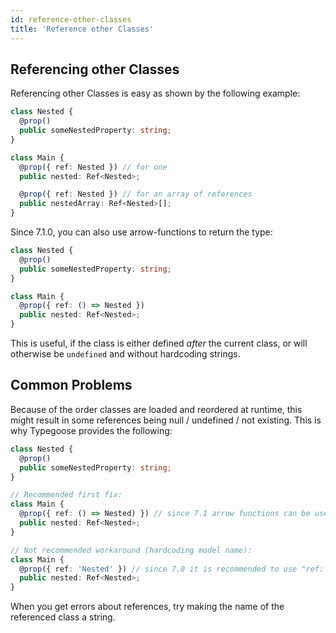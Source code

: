 ```yaml
---
id: reference-other-classes
title: 'Reference other Classes'
---
```


## Referencing other Classes

Referencing other Classes is easy as shown by the following example:

```ts
class Nested {
  @prop()
  public someNestedProperty: string;
}

class Main {
  @prop({ ref: Nested }) // for one
  public nested: Ref<Nested>;

  @prop({ ref: Nested }) // for an array of references
  public nestedArray: Ref<Nested>[];
}
```

Since 7.1.0, you can also use arrow-functions to return the type:

```ts
class Nested {
  @prop()
  public someNestedProperty: string;
}

class Main {
  @prop({ ref: () => Nested })
  public nested: Ref<Nested>;
}
```

This is useful, if the class is either defined *after* the current class, or will otherwise be `undefined` and without hardcoding strings.

## Common Problems

Because of the order classes are loaded and reordered at runtime, this might result in some references being null / undefined / not existing. This is why Typegoose provides the following:

```ts
class Nested {
  @prop()
  public someNestedProperty: string;
}

// Recommended first fix:
class Main {
  @prop({ ref: () => Nested) }) // since 7.1 arrow functions can be used to defer getting the type
  public nested: Ref<Nested>;
}

// Not recommended workaround (hardcoding model name):
class Main {
  @prop({ ref: 'Nested' }) // since 7.0 it is recommended to use "ref: getName(Class)" to dynamically get the name
  public nested: Ref<Nested>;
}
```

When you get errors about references, try making the name of the referenced class a string.
